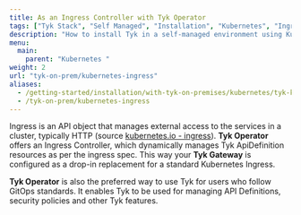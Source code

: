 ```yaml
---
title: As an Ingress Controller with Tyk Operator
tags: ["Tyk Stack", "Self Managed", "Installation", "Kubernetes", "Ingress", "Service Mesh", "Tyk Operator"]
description: "How to install Tyk in a self-managed environment using Kubernetes Ingress Controller with the Tyk Operator" 
menu:
  main:
    parent: "Kubernetes "
weight: 2
url: "tyk-on-prem/kubernetes-ingress"
aliases:
  - /getting-started/installation/with-tyk-on-premises/kubernetes/tyk-kubernetes-ingress-controller/
  - /tyk-on-prem/kubernetes-ingress
---
```


Ingress is an API object that manages external access to the services in a cluster, typically HTTP (source [kubernetes.io - ingress](https://kubernetes.io/docs/concepts/services-networking/ingress/)).
**Tyk Operator** offers an Ingress Controller, which dynamically manages Tyk ApiDefinition resources as per the ingress spec. 
This way your **Tyk Gateway** is configured as a drop-in replacement for a standard Kubernetes Ingress. 

**Tyk Operator** is also the preferred way to use Tyk for users who follow GitOps standards. It enables Tyk to be used for managing API Definitions, security policies and other Tyk features.

